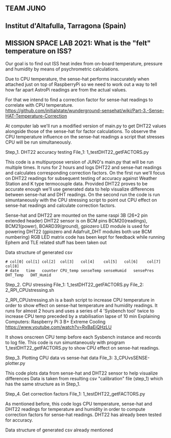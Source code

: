 
## TEAM JUNO
## Institut d'Altafulla, Tarragona (Spain)
## MISSION SPACE LAB 2021: What is the "felt" temperature on ISS?


Our goal is to find out ISS heat index from on-board temperature, pressure and humidity by means of psychrometric calculations.

Due to CPU temperature, the sense-hat performs inaccurately when attached just on top of RaspberryPi so we need to work out a way to tell how far apart AstroPi readings are from the actual values.

For that we intend to find a correction factor for sense-hat readings to correlate with CPU temperature.
	https://github.com/initialstate/wunderground-sensehat/wiki/Part-3.-Sense-HAT-Temperature-Correction

At computer lab we'll run a modified version of main.py to get DHT22 values alongside those of the sense-hat for factor calculations. To observe the CPU temperature influence on the sense-hat readings a script that stresses CPU will be run simultaneously.


Step_1. DHT22 accuracy testing
	File_1: 1_testDHT22_getFACTORS.py
	
This code is a multipurpose version of JUNO's main.py that will be run multiple times.
It runs for 2 hours and logs DHT22 and sense-hat readings and calculates corresponding correction factors.
On the first run we'll focus on DHT22 readings for subsequent testing of accuracy against Weather Station and K type termocouple data.
Provided DHT22 proves to be accurate enough we'll use generated data to help visualize differences between sense-hat and DHT readings.
On the second run the code is run simuntaneously with the CPU stressing script to point out CPU effect on sense-hat readings
and calculate correction factors.

Sense-hat and DHT22 are mounted on the same raspi 3B (26+2 pin extended header)
DHT22 sensor is on BCM pins BCM20(readings), BCM21(power), BOARD39(ground),
gpiozero LED module is used for powering DHT22 (gpiozero and Adafruit_DHT modules both use BCM numbering)
RGB LED matrix code has been kept for feedback while running
Ephem and TLE related stuff has been taken out

Data structure of generated csv

	# col[0] col[1] col[2]  col[3]   col[4]    col[5]	col[6]    col[7]     col[8]
	# date   time   counter CPU_temp senseTemp senseHumid	sensePres DHT_Temp   DHT_Humid
	
	
	
Step_2. CPU stressing
	File_1: 1_testDHT22_getFACTORS.py
	File_2: 2_RPI_CPUstressing.sh
	
2_RPI_CPUstressing.sh is a bash script to increase CPU temperature
in order to show effect on sense-hat temperature and humidity readings.
It runs for almost 2 hours and uses a series of 4 'Sysbench tool' twice
to increase CPU temp preceded by a stabilisation lapse of 10 min
	Explaining Computers: Raspberry Pi 3 B+ Extreme Cooling
		https://www.youtube.com/watch?v=RxBaEiQHzLU

It shows onscreen CPU temp before each Sysbench instance and records to log file.
This code is run simuntaneously with program 1_testDHT22_getFACTORS.py
to show CPU effect on sense-hat readings.
		


Step_3. Plotting CPU data vs sense-hat data
	File_3: 3_CPUvsSENSE-plotter.py

This code plots data from sense-hat and DHT22 sensor to help visualize differences
Data is taken from resulting csv "calibration" file (step_1) which has the same structure
as in Step_1.
	
	

Step_4. Get correction factors
	File_1: 1_testDHT22_getFACTORS.py
		
As mentioned before, this code logs CPU temperature, sense-hat and DHT22 readings
for temperature and humidity in order to compute correction factors for sense-hat readings.
DHT22 has already been tested for accuracy.
		
Data structure of generated csv already mentioned
	
